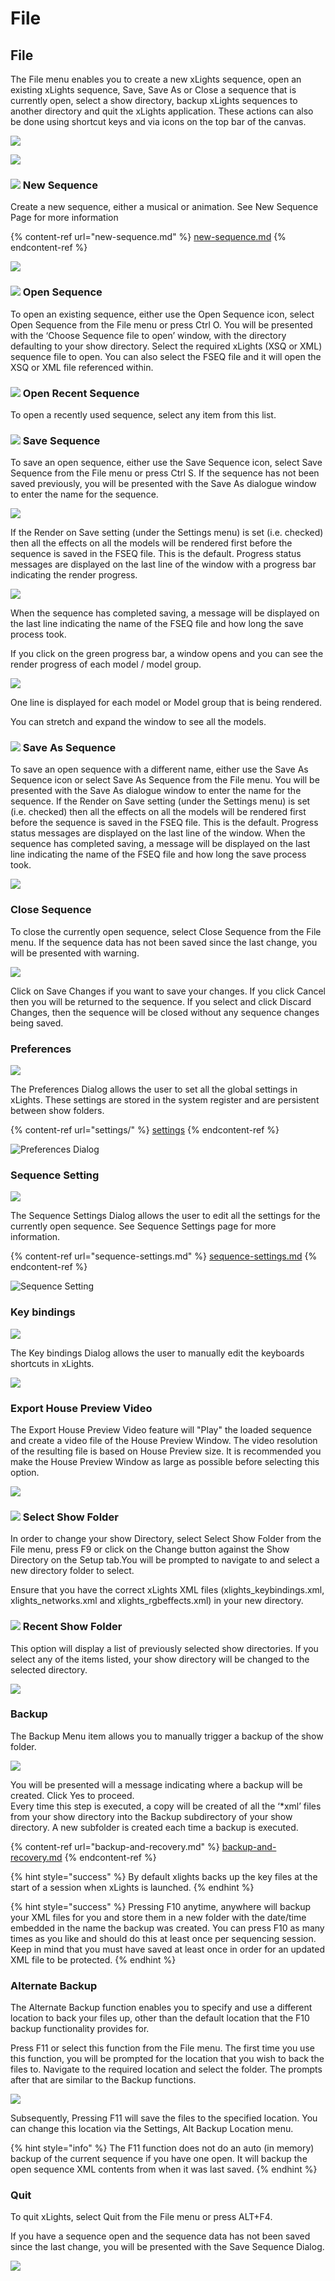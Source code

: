 # File

## File

The File menu enables you to create a new xLights sequence, open an existing xLights sequence, Save, Save As or Close a sequence that is currently open, select a show directory, backup xLights sequences to another directory and quit the xLights application. These actions can also be done using shortcut keys and via icons on the top bar of the canvas.

![](../../../.gitbook/assets/file-icons.JPG)



![](<../../../.gitbook/assets/image (121).png>)

### ![](../../../.gitbook/assets/new-seq-icon.JPG) New Sequence

Create a new sequence, either a musical or animation. See New Sequence Page for more information

{% content-ref url="new-sequence.md" %}
[new-sequence.md](new-sequence.md)
{% endcontent-ref %}

![](<../../../.gitbook/assets/pasted image 0 (5).png>)

### ![](../../../.gitbook/assets/open-seq-icon.JPG) Open Sequence

To open an existing sequence, either use the Open Sequence icon, select Open Sequence from the File menu or press Ctrl O. You will be presented with the ‘Choose Sequence file to open’ window, with the directory defaulting to your show directory. Select the required xLights (XSQ or XML) sequence file to open. You can also select the FSEQ file and it will open the XSQ or XML file referenced within.

### ![](../../../.gitbook/assets/open-seq-icon.JPG) Open Recent Sequence

To open a recently used sequence, select any item from this list.

### ![](../../../.gitbook/assets/save-seq-icon.JPG) Save Sequence

To save an open sequence, either use the Save Sequence icon, select Save Sequence from the File menu or press Ctrl S. If the sequence has not been saved previously, you will be presented with the Save As dialogue window to enter the name for the sequence.&#x20;

![](<../../../.gitbook/assets/image (225).png>)

If the Render on Save setting (under the Settings menu) is set (i.e. checked) then all the effects on all the models will be rendered first before the sequence is saved in the FSEQ file. This is the default. Progress status messages are displayed on the last line of the window with a progress bar indicating the render progress.

![](../../../.gitbook/assets/base6468e83ff059cafe45.png)

When the sequence has completed saving, a message will be displayed on the last line indicating the name of the FSEQ file and how long the save process took.

If you click on the green progress bar, a window opens and you can see the render progress of each model / model group.

![](../../../.gitbook/assets/base64c2a8aa2599b2c7da.png)

One line is displayed for each model or Model group that is being rendered.

You can stretch and expand the window to see all the models.

### ![](../../../.gitbook/assets/saveas-seq-icon.JPG) Save As Sequence

To save an open sequence with a different name, either use the Save As Sequence icon or select Save As Sequence from the File menu. You will be presented with the Save As dialogue window to enter the name for the sequence. If the Render on Save setting (under the Settings menu) is set (i.e. checked) then all the effects on all the models will be rendered first before the sequence is saved in the FSEQ file. This is the default. Progress status messages are displayed on the last line of the window. When the sequence has completed saving, a message will be displayed on the last line indicating the name of the FSEQ file and how long the save process took.

![](<../../../.gitbook/assets/base6468e83ff059cafe45 (1).png>)

### Close Sequence

To close the currently open sequence, select Close Sequence from the File menu. If the sequence data has not been saved since the last change, you will be presented with warning.

![](../../../.gitbook/assets/base645363772b692fdadc.png)

Click on Save Changes if you want to save your changes. If you click Cancel then you will be returned to the sequence. If you select and click Discard Changes, then the sequence will be closed without any sequence changes being saved.

### Preferences

![](<../../../.gitbook/assets/image (269).png>)

The Preferences Dialog allows the user to set all the global settings in xLights. These settings are stored in the system register and are persistent between show folders.

{% content-ref url="settings/" %}
[settings](settings/)
{% endcontent-ref %}

![Preferences Dialog](<../../../.gitbook/assets/image (135) (1).png>)

### Sequence Setting

![](<../../../.gitbook/assets/image (314).png>)

The Sequence Settings Dialog allows the user to edit all the settings for the currently open sequence. See Sequence Settings page for more information.

{% content-ref url="sequence-settings.md" %}
[sequence-settings.md](sequence-settings.md)
{% endcontent-ref %}

![Sequence Setting](<../../../.gitbook/assets/image (273) (2).png>)

### Key bindings

![](<../../../.gitbook/assets/image (18).png>)

The Key bindings Dialog allows the user to manually edit the keyboards shortcuts in xLights.

![](<../../../.gitbook/assets/image (59).png>)

### Export House Preview Video

The Export House Preview Video feature will "Play" the loaded sequence and create a video file of the House Preview Window. The video resolution of the resulting file is based on House Preview size. It is recommended you make the House Preview Window as large as possible before selecting this option.

![](<../../../.gitbook/assets/image (26).png>)

### ![](../../../.gitbook/assets/show-directory-icon.JPG) Select Show Folder

In order to change your show Directory, select Select Show Folder from the File menu, press F9 or click on the Change button against the Show Directory on the Setup tab.You will be prompted to navigate to and select a new directory folder to select.

Ensure that you have the correct xLights XML files (xlights\_keybindings.xml, xlights\_networks.xml and xlights\_rgbeffects.xml) in your new directory.

### ![](../../../.gitbook/assets/show-directory-icon.JPG) Recent Show Folder

This option will display a list of previously selected show directories. If you select any of the items listed, your show directory will be changed to the selected directory.

![](<../../../.gitbook/assets/image (73).png>)

### Backup

The Backup Menu item allows you to manually trigger a backup of the show folder.

![](<../../../.gitbook/assets/image (49).png>)

You will be presented will a message indicating where a backup will be created. Click Yes to proceed.\
Every time this step is executed, a copy will be created of all the ‘\*xml’ files from your show directory into the Backup subdirectory of your show directory. A new subfolder is created each time a backup is executed.

{% content-ref url="backup-and-recovery.md" %}
[backup-and-recovery.md](backup-and-recovery.md)
{% endcontent-ref %}

{% hint style="success" %}
By default xlights backs up the key files at the start of a session when xLights is launched.
{% endhint %}

{% hint style="success" %}
Pressing F10 anytime, anywhere will backup your XML files for you and store them in a new folder with the date/time embedded in the name the backup was created. You can press F10 as many times as you like and should do this at least once per sequencing session. Keep in mind that you must have saved at least once in order for an updated XML file to be protected.
{% endhint %}

### Alternate Backup

The Alternate Backup function enables you to specify and use a different location to back your files up, other than the default location that the F10 backup functionality provides for.

Press F11 or select this function from the File menu. The first time you use this function, you will be prompted for the location that you wish to back the files to. Navigate to the required location and select the folder. The prompts after that are similar to the Backup functions.

![](<../../../.gitbook/assets/image (408).png>)

Subsequently, Pressing F11 will save the files to the specified location. You can change this location via the Settings, Alt Backup Location menu.

{% hint style="info" %}
The F11 function does not do an auto (in memory) backup of the current sequence if you have one open. It will backup the open sequence XML contents from when it was last saved.
{% endhint %}

### Quit

To quit xLights, select Quit from the File menu or press ALT+F4.

If you have a sequence open and the sequence data has not been saved since the last change, you will be presented with the Save Sequence Dialog.

![](<../../../.gitbook/assets/image (234).png>)

